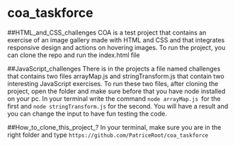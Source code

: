 # coa_taskforce

##HTML_and_CSS_challenges
COA is a test project that contains an exercise of an image gallery made with HTML and CSS and that integrates responsive design and actions on hovering images. To run the project, you can clone the repo and run the index.html file

##JavaScript_challenges
There is in the projects a file named challenges that contains two files arrayMap.js and stringTransform.js that contain two interesting JavaScript exercises. To run these two files, after cloning the project, open the folder and make sure before that you have node installed on your pc. In your terminal write the command `node arrayMap.js `for the first and `node stringTransform.js` for the second. You will have a result and you can change the input to have fun testing the code.

##How_to_clone_this_project_?
In your terminal, make sure you are in the right folder and type `https://github.com/PatriceRoot/coa_taskforce`
